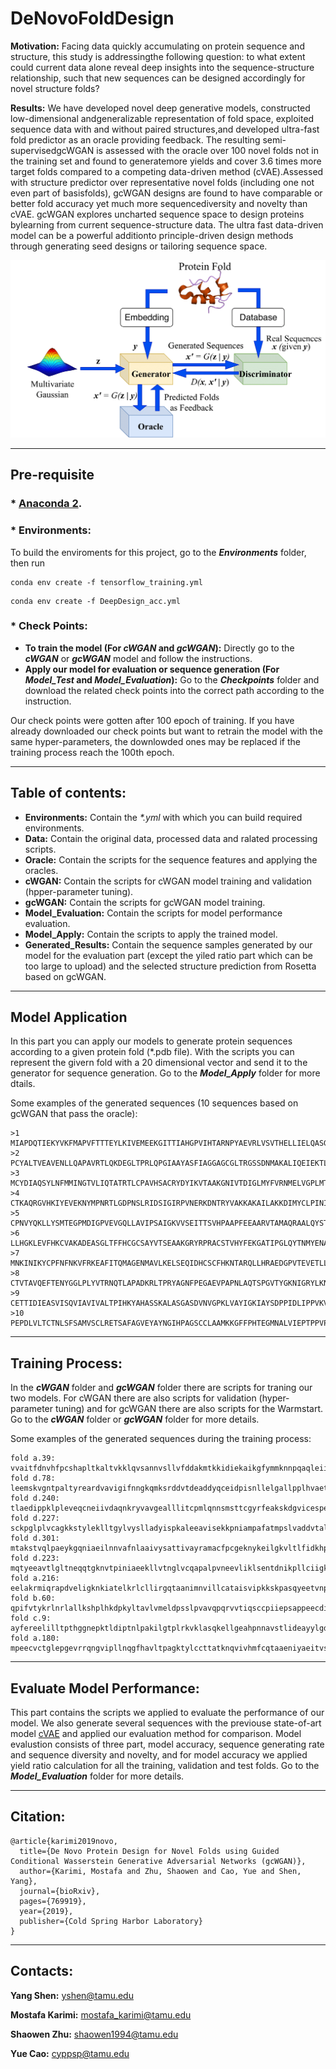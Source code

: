 # DeNovoFoldDesign

**Motivation:** Facing data quickly accumulating on protein sequence and structure, this study is addressingthe following question: to what extent could current data alone reveal deep insights into the sequence-structure relationship, such that new sequences can be designed accordingly for novel structure folds?

**Results:** We have developed novel deep generative models,  constructed low-dimensional andgeneralizable representation of fold space, exploited sequence data with and without paired structures,and developed ultra-fast fold predictor as an oracle providing feedback. The resulting semi-supervisedgcWGAN is assessed with the oracle over 100 novel folds not in the training set and found to generatemore yields and cover 3.6 times more target folds compared to a competing data-driven method (cVAE).Assessed with structure predictor over representative novel folds (including one not even part of basisfolds), gcWGAN designs are found to have comparable or better fold accuracy yet much more sequencediversity and novelty than cVAE. gcWGAN explores uncharted sequence space to design proteins bylearning from current sequence-structure data. The ultra fast data-driven model can be a powerful additionto principle-driven design methods through generating seed designs or tailoring sequence space.

![Training-Process](/gcWGAN/Training-Process.png)

***

## Pre-requisite 
### * [Anaconda 2](https://www.anaconda.com/distribution/).
### * Environments:
To build the enviroments for this project, go to the ***Environments*** folder, then run
```
conda env create -f tensorflow_training.yml
```
```
conda env create -f DeepDesign_acc.yml
```
### * Check Points:
* **To train the model (For *cWGAN* and *gcWGAN*):** Directly go to the ***cWGAN*** or ***gcWGAN*** model and follow the instructions. 
* **Apply our model for evaluation or sequence generation (For *Model_Test* and *Model_Evaluation*):** Go to the ***Checkpoints*** folder and download the related check points into the correct path according to the instruction. 

Our check points were gotten after 100 epoch of training. If you have already downloaded our check points but want to retrain the model with the same hyper-parameters, the downlowded ones may be replaced if the training process reach the 100th epoch.

***

## Table of contents:
* **Environments:** Contain the *\*.yml* with which you can build required environments.
* **Data:** Contain the original data, processed data and ralated processing scripts.
* **Oracle:** Contain the scripts for the sequence features and applying the oracles.
* **cWGAN:** Contain the scripts for cWGAN model training and validation (hpper-parameter tuning).
* **gcWGAN:** Contain the scripts for gcWGAN model training.
* **Model_Evaluation:** Contain the scripts for model performance evaluation.
* **Model_Apply:** Contain the scripts to apply the trained model.
* **Generated_Results:** Contain the sequence samples generated by our model for the evaluation part (except the yiled ratio part which can be too large to upload) and the selected structure prediction from Rosetta based on gcWGAN.

***

## Model Application

In this part you can apply our models to generate protein sequences according to a given protein fold (\*.pdb file). With the scripts you can represent the givern fold with a 20 dimensional vector and send it to the generator for sequence generation. Go to the ***Model_Apply*** folder for more dtails.

Some examples of the generated sequences (10 sequences based on gcWGAN that pass the oracle):
```
>1
MIAPDQTIEKYVKFMAPVFTTTEYLKIVEMEEKGITTIAHGPVIHTARNPYAEVRLVSVTHELLIELQASGFLNISKTICLFETGIDENKEVLIDKDDYKEEPLLVDLFLEMEGPMDGQEIMTKLVRVPVMGQSLKPYAVKKAGVIKSAKHVG
>2
PCYALTVEAVENLLQAPAVRTLQKDEGLTPRLQPGIAAYASFIAGGAGCGLTRGSSDNMAKALIQEIEKTLRAVELTPATVQILVNNNEVKLPEKEKPNAIAKGILTVNLISKMDEFTKLVLVGENYTAILIDHIAKHKVGPV
>3
MCYDIAQSYLNFMMINGTVLIQTATRTLCPAVHSACRYDYIKVTAAKGNIVTDIGLMYFVRNMELVGPLMTATVAISKSIYTVQKATKETVNEMRTLQVAGTRTMFCRIYHVDMTKMMMQTGISIVGEKKPTRHDAEITYDQLAGHLVPLAHLKKL
>4
CTKAQRGVHKIYEVEKNYMPNRTLGDPNSLRIDSIGIRPVNERKDNTRYVAKKAKAILAKKDIMYCLPINIDVVKVTSTLDNYLDGDPYSKRPRFDDNLIKAVIPTDVALKPSPRYDVQAGRETPPAYTAVVQRFFSVKLNRL
>5
CPNVYQKLLYSMTEGPMDIGPVEVGQLLAVIPSAIGKVVSEITTSVHPAAPFEEAARVTAMAQRAALQYSTQTYLVGKESIALMYGKYRALHQDLARMVLADGQTADVQEVVPIIADIQRMHPAGQVAPRLIESGVVTASVLMTAA
>6
LLHGKLEVFHKCVAKADEASGLTFFHCGCSAYVTSEAAKGRYRPRACSTVHYFEKGATIPGLQYTNMYENAMVCTSKIRIYLEAMNMAPNVPLHRAAKYDNVSAALTANNNKVALIAEYYVTALLEGEVTQHLEEYKKNPPPELYEEIC
>7
MNKINIKYCPFNFNKVFRKEAFITQMAGENMAVLKELSEQIDHCSCFHKNTARQLLHRAEDGPVTEVETLLELRAAMICCFRRRAPRLVLGSSMSTTVITKCIAICTGQPYPGNGPPTTLGQPACSGVEVINNQAAIVIQTVEQRFILMTPGK
>8
CTVTAVQEFTENYGGLPLYVTRNQTLAPADKRLTPRYAGNFPEGAEVPAPNLAQTSPGVTYGKNIGRYLKNGLPDVAICTSPNLNLSGAYPDIVKYNYQQPEVFIRQYHPGNEMDVVKALEQFSSELLPGKTMSIVVNSYNNLADK
>9
CETTIDIEASVISQVIAVIVALTPIHKYAHASSKALASGASDVNVGPKLVAYIGKIAYSDPPIDLIPPVKVVVALLAPELAGVTAADYISYNEGKPATGESAGNAAFADGTTTIAPQRTIYEGEHKARINIITIADGAPLGSHEIP
>10
PEPDLVLTCTNLSFSAMVSCLRETSAFAGVEYAYNGIHPAGSCCLAAMKKGFFPHTEGMNALVIEPTPPVPCAPTKDLVQNKIQKAKLLPPAATTADEYSETLGQEDFLKLLTNPKITEKKKSPTTLILVTVNSELMISPVYFTGPLMKELLYHCNGEN
```
***

## Training Process:

In the ***cWGAN*** folder and ***gcWGAN*** folder there are scripts for traning our two models. For cWGAN there are also scripts for validation (hyper-parameter tuning) and for gcWGAN there are also scripts for the Warmstart. Go to the ***cWGAN*** folder or ***gcWGAN*** folder for more details.

Some examples of the generated sequences during the training process:
```
fold a.39: vvaitfdnvhfpcshapltkaltvkklqvsannvsllvfddakmtkkidiekaikgfymmknnpqaqleiierftpttrgkpvikpiasftltspeilgkegykk!!!!!!!!!!!!!!!!!!!itkmlidavks!!!!!!!!!!!!!!!!!!!!!!!!!
fold d.78: leemskvgntpaltyreardvavigifnngkqmksrddvtdeaddyqceidpisnllelgallpplhvaetkmllyykneakmhlfegag!!!!!!!!!!!!!!!!!!!!!!!!!!!!!!!!!!!!!!!!!!!!!!!!!!!!!!!!!!!!!!!!!!!!!!
fold d.240: tlaedippklpleveqcneiivdaqnkryvavgealllitcpmlqnnsmsttcgyrfeakskdgvicespeeglqndtthyachkraaavqiptekkttvyrlhacttklegcaeadnrvladvgldgivqravcdivttfsaevnp!!!!!!!!!!!!!
fold d.227: sckpglplvcagkkstyleklltgylvyslladyispkaleeavisekkpniampafatmpslvaddvtaliakkglqnaakcpndhmeiyeaeedpaiigqgynkhqgvgcnivvmagaipdeqkvenlrsliei!!!!!!!!!!!!!!!!!!!!!!!!
fold d.301: mtakstvqlpaeykgqniaeilnnvafnlaaivysattivayramacfpcgeknykeilgkvltlfidkhpiqnnr!!!!!!!!!!!!!!!!!!!!!!!!!!!!!!!!!!!!!!!!!!!!!!!!!!!!!!!!!!!!!!!!!!!!!!!!!!!!!!!!!!!!
fold d.223: mqtyeeavtlgltneqqtgknvtpiniaeekllvtnglvcqapalpvneevliklsentdnikpllciigkkseaispcsfraeeafdrsadymankatimcrkgnyaiilhsdgeellaihqtsgviirlghvpgkknrymppgaliplcngp!!!!!!
fold a.216: eelakrmiqrapdveligknkiatelkrlcllirgqtaanimnvillcataisvipkkskpasqyeetvnpadlakeiilqekkeaftriltteylvtsllkmypvhkvpkp!!!!!!!!!!!!!!!!!!!!!!!!!!!!!!!!!!!!!!!!!!!!!!!!
fold b.60: qpifvtykrlnrlallkshplhkdpkyltavlvmeldpsslpvavqpqrvvtiqsccpiiepsappeecdiqapnklkallendkptsqn!!!!!!!!!!!!!!!!!!!!!!!!!!!!!!!!!!!!!!!!!!!!!!!!!!!!!!!!!!!!!!!!!!!!!!
fold c.9: ayfereelilltpthggnepktldiptnlpakilgtplrkvklasqkellgeahpnnavstlideayylgdeqrevvvlteqekkagpidithyvngtegsckkpnisdsptphakafkqilkemqariqhhkelittalerlkn!!!!!!!!!!!!!!!
fold a.180: mpeecvctglepgevrrqngvipllnqgfhavltpagktylccttatknqvivhmfcqtaaeniyaeitvsylrtaatstylefmkhccqnvssihygiymslmdllkeyvveklv!e!!!!!!!!!!!!!!!!!!!iaeqipearkyaaalvg!!!!!!
```
***

## Evaluate Model Performance:

This part contains the scripts we applied to evaluate the performance of our model. We also generate several sequences with the previouse state-of-art model [cVAE](https://github.com/psipred/protein-vae) and applied our evaluation method for comparison. Model evalustion consists of three part, model accuracy, sequence generating rate and sequence diversity and novelty, and for model accuracy we applied yield ratio calculation for all the training, validation and test folds. Go to the ***Model_Evaluation*** folder for more details.

***

## Citation:
```
@article{karimi2019novo,
  title={De Novo Protein Design for Novel Folds using Guided Conditional Wasserstein Generative Adversarial Networks (gcWGAN)},
  author={Karimi, Mostafa and Zhu, Shaowen and Cao, Yue and Shen, Yang},
  journal={bioRxiv},
  pages={769919},
  year={2019},
  publisher={Cold Spring Harbor Laboratory}
}
```

***

## Contacts:
**Yang Shen:** yshen@tamu.edu 

**Mostafa Karimi:** mostafa_karimi@tamu.edu

**Shaowen Zhu:** shaowen1994@tamu.edu

**Yue Cao:** cyppsp@tamu.edu
